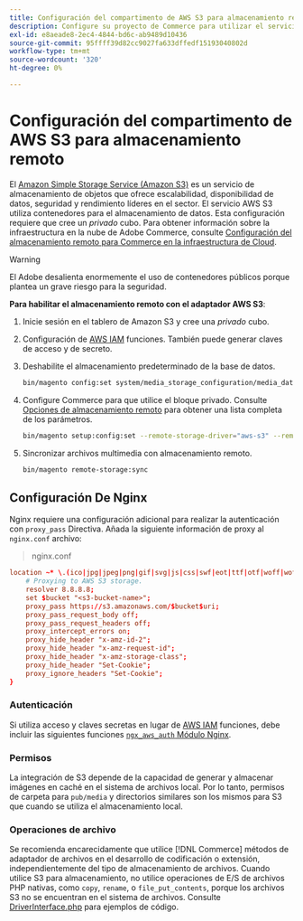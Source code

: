 ```yaml
---
title: Configuración del compartimento de AWS S3 para almacenamiento remoto
description: Configure su proyecto de Commerce para utilizar el servicio de almacenamiento AWS S3 para el almacenamiento remoto.
exl-id: e8aeade8-2ec4-4844-bd6c-ab9489d10436
source-git-commit: 95ffff39d82cc9027fa633dffedf15193040802d
workflow-type: tm+mt
source-wordcount: '320'
ht-degree: 0%

---
```


# Configuración del compartimento de AWS S3 para almacenamiento remoto

El [Amazon Simple Storage Service (Amazon S3)][AWS S3] es un servicio de almacenamiento de objetos que ofrece escalabilidad, disponibilidad de datos, seguridad y rendimiento líderes en el sector. El servicio AWS S3 utiliza contenedores para el almacenamiento de datos. Esta configuración requiere que cree un _privado_ cubo. Para obtener información sobre la infraestructura en la nube de Adobe Commerce, consulte [Configuración del almacenamiento remoto para Commerce en la infraestructura de Cloud](cloud-support.md).

>[!WARNING]
>
>El Adobe desalienta enormemente el uso de contenedores públicos porque plantea un grave riesgo para la seguridad.

**Para habilitar el almacenamiento remoto con el adaptador AWS S3**:

1. Inicie sesión en el tablero de Amazon S3 y cree una _privado_ cubo.

1. Configuración de [AWS IAM] funciones. También puede generar claves de acceso y de secreto.

1. Deshabilite el almacenamiento predeterminado de la base de datos.

   ```bash
   bin/magento config:set system/media_storage_configuration/media_database 0
   ```

1. Configure Commerce para que utilice el bloque privado. Consulte [Opciones de almacenamiento remoto](remote-storage.md#remote-storage-options) para obtener una lista completa de los parámetros.

   ```bash
   bin/magento setup:config:set --remote-storage-driver="aws-s3" --remote-storage-bucket="<bucket-name>" --remote-storage-region="<region-name>" --remote-storage-prefix="<optional-prefix>" --remote-storage-key=<optional-access-key> --remote-storage-secret=<optional-secret-key> -n
   ```

1. Sincronizar archivos multimedia con almacenamiento remoto.

   ```bash
   bin/magento remote-storage:sync
   ```

## Configuración De Nginx

Nginx requiere una configuración adicional para realizar la autenticación con `proxy_pass` Directiva. Añada la siguiente información de proxy al `nginx.conf` archivo:

>nginx.conf

```conf
location ~* \.(ico|jpg|jpeg|png|gif|svg|js|css|swf|eot|ttf|otf|woff|woff2)$ {
    # Proxying to AWS S3 storage.
    resolver 8.8.8.8;
    set $bucket "<s3-bucket-name>";
    proxy_pass https://s3.amazonaws.com/$bucket$uri;
    proxy_pass_request_body off;
    proxy_pass_request_headers off;
    proxy_intercept_errors on;
    proxy_hide_header "x-amz-id-2";
    proxy_hide_header "x-amz-request-id";
    proxy_hide_header "x-amz-storage-class";
    proxy_hide_header "Set-Cookie";
    proxy_ignore_headers "Set-Cookie";
}
```

### Autenticación

Si utiliza acceso y claves secretas en lugar de [AWS IAM] funciones, debe incluir las siguientes funciones [`ngx_aws_auth` Módulo Nginx][ngx repo].

### Permisos

La integración de S3 depende de la capacidad de generar y almacenar imágenes en caché en el sistema de archivos local. Por lo tanto, permisos de carpeta para `pub/media` y directorios similares son los mismos para S3 que cuando se utiliza el almacenamiento local.

### Operaciones de archivo

Se recomienda encarecidamente que utilice [!DNL Commerce] métodos de adaptador de archivos en el desarrollo de codificación o extensión, independientemente del tipo de almacenamiento de archivos. Cuando utilice S3 para almacenamiento, no utilice operaciones de E/S de archivos PHP nativas, como `copy`, `rename`, o `file_put_contents`, porque los archivos S3 no se encuentran en el sistema de archivos. Consulte [DriverInterface.php](https://github.com/magento/magento2/blob/2.4-develop/lib/internal/Magento/Framework/Filesystem/DriverInterface.php#L18) para ejemplos de código.

<!-- link definitions -->

[AWS S3]: https://aws.amazon.com/s3
[AWS IAM]: https://aws.amazon.com/iam/
[ngx repo]: https://github.com/anomalizer/ngx_aws_auth
